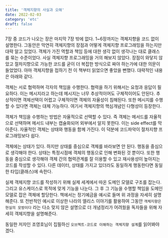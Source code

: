 ```yaml
---
title: '객체지향의 사실과 오해'
date: 2022-02-03
category: 'etc'
draft: false
---
```


7장 중 코드가 나오는 장은 마지막 7장 밖에 없다. 1~6장까지는 객체지향을 코드 없이 설명한다. 그동안은 막연히 객체지향의 장점과 어떻게 객체지향 프로그래밍을 하는지만 대략 알고 있었다. 객체가 가진 역할과 책임 등에 대한 생각 없이 생각나는 대로 클래스를 묶는 수준이었다. 사실 객체지향 프로그래밍을 거의 해보지 않았다. 장점이 와닿지 않았고 절차지향으로 가능한 코드를 굳이 더 복잡한 방식으로 짜야 하는가에 대한 의문이 들었었다. 아마 객체지향을 접하기 전 이 책부터 읽었으면 좋았을 뻔했다.
대략적인 내용은 아래와 같다.

객체는 서로 협력하며 각자의 책임을 수행한다. 협력을 하기 위해서는 요청과 응답이 필요하다. 이는 메시지라고 하는데 메시지는 너무 추상적이어도 구체적이어도 안된다. 추상적이면 객체선택이 어렵고 구체적이면 객체의 자율성이 침해된다. 또한 메시지를 수행할 수 있다면 객체는 대체 가능하다. 여기서 객체지향의 핵심개념인 다형성이 등장한다.

객체가 책임을 수행하는 방법은 자율적으로 선택할 수 있다. 즉 객체는 메서드를 자율적으로 선택하며 메서드 내부는 캡슐화되어 외부에서 알지 못한다. 이는 side effect를 막아준다. 자율적인 객체는 상태와 행동을 함께 가진다. 이 덕분에 코드파악이 절차지향 프로그래밍보다 쉽다.

객체에는 상태가 있다. 하지만 상태를 중심으로 객체를 바라보면 안 된다. 행동을 중심으로 생각해야 한다. 상태는 특정시점에 객체의 행동으로 인해 변화된 것 뿐이다. 또한 행동을 중심으로 생각해야 객체 간의 협력관계를 잘 이용할 수 있고 재사용성이 높아지는 코드를 작성할 수 있다. 다른 데이터, 상태를 가지고 있더라도 동일하게 행동한다면 동일한 타입(클래스)에 속한다.

실제 객체지향 코드를 작성하기 위해 실제 세계에서 따온 도메인 모델로 구조를 잡는다. 그리고 유스케이스로 목적에 맞게 기능을 나눈다. 그 후 그 기능을 수행할 책임을 도메인 모델로 잡은 객체에 할당한다. 책에서는 정기예금을 예시로 들며 위 과정을 자세히 설명해준다. 또 전반적인 예시로 이상한 나라의 엘리스 이야기를 활용하여 그동안 `객체지향은 현실의 모방이다` 라는 다소 맞지 않은 설명으로 더 개념정리가 어려웠을 독자들을 위해 자세히 객체지향을 설명해준다.

동일한 저자인 조영호님이 집필하신 `오브젝트-코드로 이해하는 객체지향 설계`를 읽어봐야겠다.
